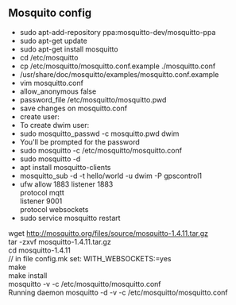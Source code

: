 ## Mosquito config ##

* sudo apt-add-repository ppa:mosquitto-dev/mosquitto-ppa
* sudo apt-get update
* sudo apt-get install mosquitto
* cd /etc/mosquitto
* cp /etc/mosquitto/mosquitto.conf.example ./mosquitto.conf
* /usr/share/doc/mosquitto/examples/mosquitto.conf.example
* vim mosquitto.conf
* allow_anonymous false
* password_file /etc/mosquitto/mosquitto.pwd
* save changes on mosquitto.conf
* create user:
* To create dwim user:
* sudo mosquitto_passwd -c mosquitto.pwd dwim 
* You'll be prompted for the password
* sudo mosquitto -c /etc/mosquitto/mosquitto.conf
* sudo mosquitto -d
* apt install mosquitto-clients
* mosquitto_sub -d -t hello/world -u dwim -P gpscontrol1
* ufw allow 1883
listener 1883  
protocol mqtt  
listener 9001  
protocol websockets  
* sudo service mosquitto restart

 wget http://mosquitto.org/files/source/mosquitto-1.4.11.tar.gz  
 tar -zxvf mosquitto-1.4.11.tar.gz  
 cd mosquitto-1.4.11  
   // in file config.mk set:   WITH_WEBSOCKETS:=yes  
 make  
 make install  
 mosquitto -v -c /etc/mosquitto/mosquitto.conf  
 Running daemon
 mosquitto -d -v -c /etc/mosquitto/mosquitto.conf  
 
 
 
 
